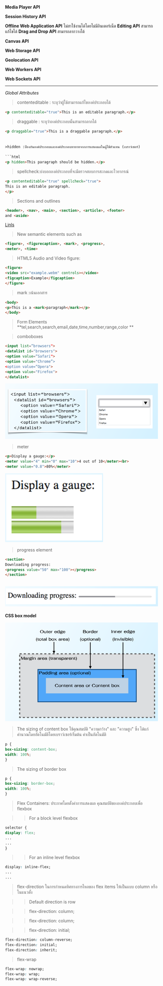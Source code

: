 **Media Player API**

**Session History API**

**Offline Web Application API**
ไม่สาใช้งานได้โดยไม่มีอินเตอร์เน็ต
**Editing API**
สามารถแก้ไขได้
**Drag and Drop API** 
สามารถลากวางได้

**Canvas API**

**Web Storage API**

**Geolocation API**

**Web Workers API**

**Web Sockets API**

---
_Global Attributes_

>contenteditable : ระบุว่าผู้ใช้สามารถแก้ไของค์ประกอบได้

```html
<p contenteditable="true">This is an editable paragraph.</p>
```

>draggable : ระบุว่าองค์ประกอบนั้นสามารถลากได้

```html
<p draggable="true">This is a draggable paragraph.</p>


>hidden :ป้องกันองค์ประกอบและองค์ประกอบทายาทจากการแสดงผลในผู้ใช้ตัวแทน (เบราว์เซอร์)

```html
<p hidden>This paragraph should be hidden.</p>
```

>spellcheck:บ่งบอกองค์ประกอบที่จะมีตรวจสอบการสะกดและไวยากรณ์

```html
<p contenteditable="true" spellcheck="true">
This is an editable paragraph.
</p>
```

>Sections and outlines

```html
<header>, <nav>, <main>, <section>, <article>, <footer>
and <aside>
```
[Linls](http://www.siamhtml.com/sectioning-content-html5-%E0%B8%84%E0%B8%B7%E0%B8%AD%E0%B8%AD%E0%B8%B0%E0%B9%84%E0%B8%A3/)
>New semantic elements such as

```html
<figure>, <figurecaption>, <mark>, <progress>,
<meter>, <time>
```

>HTML5 Audio and Video
>figure: 

```html
<figure>
<video src="example.webm" controls></video>
<figcaption>Example</figcaption>
</figure>
```
>mark :เน้นเอกสาร

```html
<body>
<p>This is a <mark>paragraph</mark></p>
</body>
```

>Form Elements
**tel,search,search,email,date,time,number,range,color **

>comboboxes

```html
<input list=“browsers">
<datalist id="browsers">
<option value=“Safari">
<option value="Chrome”>
<option value=“Opera">
<option value="Firefox">
</datalist>
```
![comboboxes](img/pic01.PNG)

>meter

```html
<p>Display a gauge:</p>
<meter value="4" min="0" max="10">4 out of 10</meter><br>
<meter value="0.8">80%</meter>
```
![meter](img/pic02.PNG)

>progress element

```html
<section>
Downloading progress:
<progress value="50" max="100"></progress>
</section>
```
![progress](img/pic03.PNG)
---
**CSS box model**

![box](img/pic04.PNG)

>The sizing of content box
ใช้คุณสมบัติ "ความกว้าง" และ "ความสูง" ซึ่ง ได้แก่
คำนวณโดยอัตโนมัติโดยเบราว์เซอร์เริ่มต้น
ค่าเป็นอัตโนมัติ

```css
p {
box-sizing: content-box;
width: 100%;
}
```

>The sizing of border box

```css
p {
box-sizing: border-box;
width: 100%;
}
```

>Flex Containers: ประกาศโดยตั้งค่าการแสดงผล
คุณสมบัติขององค์ประกอบเพื่อ flexbox

>>For a block level flexbox

```css
selector {
display: flex;
...
...
}
```
>>For an inline level flexbox

```css
display: inline-flex;
...
...
```

>flex-direction ในการกำหนดทิศทางการไหลของ flex items ให้เป็นแบบ column หรือในแนวตั้ง

>>Default direction is row

>>flex-direction: column;

>>flex-direction: column;

>>flex-direction: initial;

```css
flex-direction: column-reverse;
flex-direction: initial;
flex-direction: inherit;
```

>flex-wrap
```css
flex-wrap: nowrap;
flex-wrap: wrap;
flex-wrap: wrap-reverse;
```